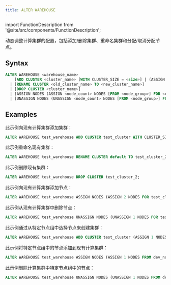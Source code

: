```yaml
---
title: ALTER WAREHOUSE
---
```

import FunctionDescription from '@site/src/components/FunctionDescription';

<FunctionDescription description="Introduced or updated: v1.2.687"/>

动态调整计算集群的配置，包括添加/删除集群、重命名集群和分配/取消分配节点。

## Syntax

```sql
ALTER WAREHOUSE <warehouse_name>
    [ADD CLUSTER <cluster_name> [WITH CLUSTER_SIZE = <size>] | (ASSIGN <node_count> NODES FROM <node_group>) ]
  | [RENAME CLUSTER <old_cluster_name> TO <new_cluster_name>]
  | [DROP CLUSTER <cluster_name>]
  | [ASSIGN NODES (ASSIGN <node_count> NODES [FROM <node_group>] FOR <cluster_name>)]
  | [UNASSIGN NODES (UNASSIGN <node_count> NODES [FROM <node_group>] FOR <cluster_name>)]

```

## Examples

此示例向现有计算集群添加集群：

```sql
ALTER WAREHOUSE test_warehouse ADD CLUSTER test_cluster WITH CLUSTER_SIZE = 3;
```

此示例重命名现有集群：

```sql
ALTER WAREHOUSE test_warehouse RENAME CLUSTER default TO test_cluster_2;
```

此示例删除现有集群：

```sql
ALTER WAREHOUSE test_warehouse DROP CLUSTER test_cluster_2;
```

此示例向现有计算集群添加节点：

```sql
ALTER WAREHOUSE test_warehouse ASSIGN NODES (ASSIGN 2 NODES FOR test_cluster);
```

此示例从现有计算集群中删除节点：

```sql
ALTER WAREHOUSE test_warehouse UNASSIGN NODES (UNASSIGN 1 NODES FOR test_cluster);
```

此示例通过从特定节点组中选择节点来创建集群：

```sql
ALTER WAREHOUSE test_warehouse ADD CLUSTER test_cluster (ASSIGN 1 NODES FROM dev_node, ASSIGN 1 NODES FROM infra_node);
```

此示例将特定节点组中的节点添加到现有计算集群：

```sql
ALTER WAREHOUSE test_warehouse ASSIGN NODES (ASSIGN 1 NODES FROM dev_node FOR default, ASSIGN 1 NODES FROM infra_node FOR default);
```

此示例删除计算集群中特定节点组中的节点：

```sql
ALTER WAREHOUSE test_warehouse UNASSIGN NODES (UNASSIGN 1 NODES FROM dev_node FOR default, UNASSIGN 2 NODES FROM infra_node FOR default);
```